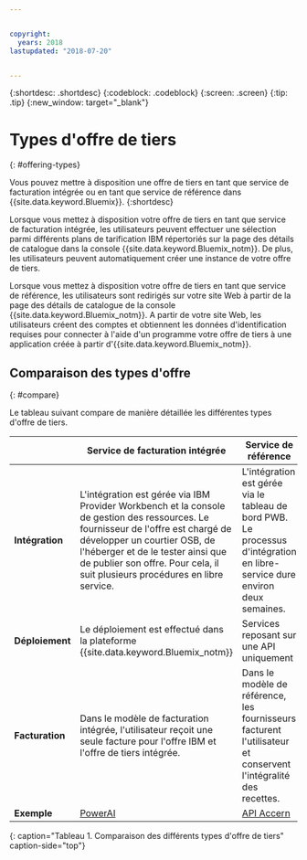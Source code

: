 ```yaml
---


copyright:
  years: 2018
lastupdated: "2018-07-20"


---
```


{:shortdesc: .shortdesc}
{:codeblock: .codeblock}
{:screen: .screen}
{:tip: .tip}
{:new_window: target="_blank"}

# Types d'offre de tiers
{: #offering-types}

Vous pouvez mettre à disposition une offre de tiers en tant que service de facturation intégrée ou en tant que service de référence dans {{site.data.keyword.Bluemix}}.
{:shortdesc}

Lorsque vous mettez à disposition votre offre de tiers en tant que service de facturation intégrée, les utilisateurs peuvent effectuer une sélection parmi différents plans de tarification IBM répertoriés sur la page des détails de catalogue dans la console {{site.data.keyword.Bluemix_notm}}. De plus, les utilisateurs peuvent automatiquement créer une instance de votre offre de tiers.

Lorsque vous mettez à disposition votre offre de tiers en tant que service de référence, les utilisateurs sont redirigés sur votre site Web à partir de la page des détails de catalogue de la console {{site.data.keyword.Bluemix_notm}}. A partir de votre site Web, les utilisateurs créent des comptes et obtiennent les données d'identification requises pour connecter à l'aide d'un programme votre offre de tiers à une application créée à partir d'{{site.data.keyword.Bluemix_notm}}.

## Comparaison des types d'offre
{: #compare}

Le tableau suivant compare de manière détaillée les différentes types d'offre de tiers.

|  | Service de facturation intégrée  | Service de référence |
|---|---|---|
| **Intégration** | L'intégration est gérée via IBM Provider Workbench et la console de gestion des ressources. Le fournisseur de l'offre est chargé de développer un courtier OSB, de l'héberger et de le tester ainsi que de publier son offre. Pour cela, il suit plusieurs procédures en libre service. | L'intégration est gérée via le tableau de bord PWB. Le processus d'intégration en libre-service dure environ deux semaines. |
| **Déploiement** | Le déploiement est effectué dans la plateforme {{site.data.keyword.Bluemix_notm}} | Services reposant sur une API uniquement |
| **Facturation**  |  Dans le modèle de facturation intégrée, l'utilisateur reçoit une seule facture pour l'offre IBM et l'offre de tiers intégrée. | Dans le modèle de référence, les fournisseurs facturent l'utilisateur et conservent l'intégralité des recettes.  |
| **Exemple** | [PowerAI](https://console.bluemix.net/catalog/services/powerai) | [API Accern](https://console.bluemix.net/catalog/services/accern-api) |
{: caption="Tableau 1. Comparaison des différents types d'offre de tiers" caption-side="top"}

